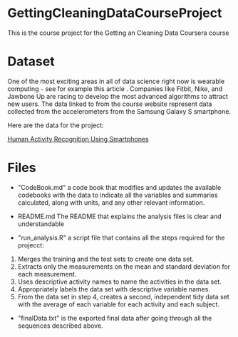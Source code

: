 # GettingCleaningDataCourseProject
 This is the course project for the Getting an Cleaning Data Coursera course
 
 
# Dataset
One of the most exciting areas in all of data science right now is wearable
computing - see for example this article . Companies like Fitbit, Nike, and 
Jawbone Up are racing to develop the most advanced algorithms to attract new 
users. The data linked to from the course website represent data collected from 
the accelerometers from the Samsung Galaxy S smartphone.

Here are the data for the project:

[Human Activity Recognition Using Smartphones](https://d396qusza40orc.cloudfront.net/getdata%2Fprojectfiles%2FUCI%20HAR%20Dataset.zip)

# Files
* "CodeBook.md" a code book that modifies and updates the available codebooks with
the data to indicate all the variables and summaries calculated, along with 
units, and any other relevant information.

* README.md The README that explains the analysis files is clear and 
understandable

* "run_analysis.R" a script file that contains all the steps required for the
projecct:

1. Merges the training and the test sets to create one data set.
2. Extracts only the measurements on the mean and standard deviation for each 
measurement. 
3. Uses descriptive activity names to name the activities in the data set.
4. Appropriately labels the data set with descriptive variable names. 
5. From the data set in step 4, creates a second, independent tidy data set with
the average of each variable for each activity and each subject.

* "finalData.txt" is the exported final data after going through all the sequences
described above.